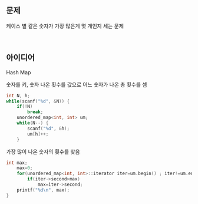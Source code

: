 ## 문제
케이스 별 같은 숫자가 가장 많은게 몇 개인지 세는 문제

<br/>

## 아이디어
Hash Map

숫자를 키, 숫자 나온 횟수를 값으로 어느 숫자가 나온 총 횟수를 셈
```cpp
int N, h;
while(scanf("%d", &N)) {
	if(!N)
		break;
	unordered_map<int, int> um;
	while(N--) {
		scanf("%d", &h);
		um[h]++;
	}
```
가장 많이 나온 숫자의 횟수를 찾음
```cpp
int max;
	max=0;
	for(unordered_map<int, int>::iterator iter=um.begin() ; iter!=um.end() ; iter++)
		if(iter->second>max)
			max=iter->second;
	printf("%d\n", max);
}
```
